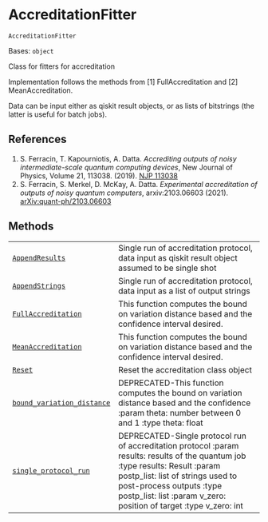 # AccreditationFitter

`AccreditationFitter`

Bases: `object`

Class for fitters for accreditation

Implementation follows the methods from \[1] FullAccreditation and \[2] MeanAccreditation.

Data can be input either as qiskit result objects, or as lists of bitstrings (the latter is useful for batch jobs).

## References

1.  S. Ferracin, T. Kapourniotis, A. Datta. *Accrediting outputs of noisy intermediate-scale quantum computing devices*, New Journal of Physics, Volume 21, 113038. (2019). [NJP 113038](https://iopscience.iop.org/article/10.1088/1367-2630/ab4fd6)
2.  S. Ferracin, S. Merkel, D. McKay, A. Datta. *Experimental accreditation of outputs of noisy quantum computers*, arxiv:2103.06603 (2021). [arXiv:quant-ph/2103.06603](https://arxiv.org/abs/2103.06603)

## Methods

|                                                                                                                                                                                                                                                      |                                                                                                                                                                                                                                                                          |
| ---------------------------------------------------------------------------------------------------------------------------------------------------------------------------------------------------------------------------------------------------- | ------------------------------------------------------------------------------------------------------------------------------------------------------------------------------------------------------------------------------------------------------------------------ |
| [`AppendResults`](qiskit.ignis.verification.AccreditationFitter.AppendResults#qiskit.ignis.verification.AccreditationFitter.AppendResults "qiskit.ignis.verification.AccreditationFitter.AppendResults")                                             | Single run of accreditation protocol, data input as qiskit result object assumed to be single shot                                                                                                                                                                       |
| [`AppendStrings`](qiskit.ignis.verification.AccreditationFitter.AppendStrings#qiskit.ignis.verification.AccreditationFitter.AppendStrings "qiskit.ignis.verification.AccreditationFitter.AppendStrings")                                             | Single run of accreditation protocol, data input as a list of output strings                                                                                                                                                                                             |
| [`FullAccreditation`](qiskit.ignis.verification.AccreditationFitter.FullAccreditation#qiskit.ignis.verification.AccreditationFitter.FullAccreditation "qiskit.ignis.verification.AccreditationFitter.FullAccreditation")                             | This function computes the bound on variation distance based and the confidence interval desired.                                                                                                                                                                        |
| [`MeanAccreditation`](qiskit.ignis.verification.AccreditationFitter.MeanAccreditation#qiskit.ignis.verification.AccreditationFitter.MeanAccreditation "qiskit.ignis.verification.AccreditationFitter.MeanAccreditation")                             | This function computes the bound on variation distance based and the confidence interval desired.                                                                                                                                                                        |
| [`Reset`](qiskit.ignis.verification.AccreditationFitter.Reset#qiskit.ignis.verification.AccreditationFitter.Reset "qiskit.ignis.verification.AccreditationFitter.Reset")                                                                             | Reset the accreditation class object                                                                                                                                                                                                                                     |
| [`bound_variation_distance`](qiskit.ignis.verification.AccreditationFitter.bound_variation_distance#qiskit.ignis.verification.AccreditationFitter.bound_variation_distance "qiskit.ignis.verification.AccreditationFitter.bound_variation_distance") | DEPRECATED-This function computes the bound on variation distance based and the confidence :param theta: number between 0 and 1 :type theta: float                                                                                                                       |
| [`single_protocol_run`](qiskit.ignis.verification.AccreditationFitter.single_protocol_run#qiskit.ignis.verification.AccreditationFitter.single_protocol_run "qiskit.ignis.verification.AccreditationFitter.single_protocol_run")                     | DEPRECATED-Single protocol run of accreditation protocol :param results: results of the quantum job :type results: Result :param postp\_list: list of strings used to post-process outputs :type postp\_list: list :param v\_zero: position of target :type v\_zero: int |
